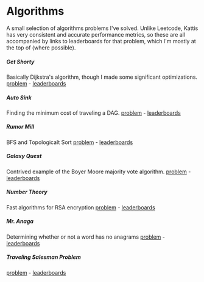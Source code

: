 # Algorithms
A small selection of algorithms problems I've solved. Unlike Leetcode, Kattis has very consistent and accurate performance metrics, so these are all accompanied by links to leaderboards for that problem, which I'm mostly at the top of (where possible).

##### Get Shorty
Basically Dijkstra's algorithm, though I made some significant optimizations.
[problem](https://utah.kattis.com/problems/getshorty) - [leaderboards](https://utah.kattis.com/problems/getshorty/statistics)

##### Auto Sink
Finding the minimum cost of traveling a DAG.
[problem](https://utah.kattis.com/problems/utah.autosink) - [leaderboards](https://utah.kattis.com/problems/utah.autosink/statistics)

##### Rumor Mill
BFS and Topologicalt Sort
[problem](https://utah.kattis.com/problems/utah.rumormill) - [leaderboards](https://utah.kattis.com/problems/utah.rumormill/statistics)

##### Galaxy Quest
Contrived example of the Boyer Moore majority vote algorithm.
[problem](https://utah.kattis.com/problems/utah.galaxyquest) - [leaderboards](https://utah.kattis.com/problems/utah.galaxyquest/statistics)

##### Number Theory
Fast algorithms for RSA encryption
[problem](https://utah.kattis.com/problems/utah.numbertheory) - [leaderboards](https://utah.kattis.com/problems/utah.numbertheory/statistics)

##### Mr. Anaga
Determining whether or not a word has no anagrams
[problem](https://utah.kattis.com/problems/utah.anagram) - [leaderboards](https://utah.kattis.com/problems/utah.anagram/statistics)

##### Traveling Salesman Problem
[problem](https://utah.kattis.com/problems/utah.tsp) - [leaderboards](https://utah.kattis.com/problems/utah.tsp/statistics)

